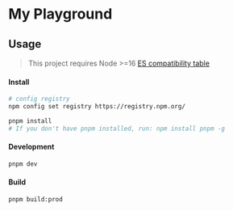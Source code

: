 # My Playground

## Usage

> This project requires Node >=16 [ES compatibility table](https://compat-table.github.io/compat-table/es2016plus/)

#### Install

```bash
# config registry
npm config set registry https://registry.npm.org/

pnpm install
# If you don't have pnpm installed, run: npm install pnpm -g
```

#### Development

```bash
pnpm dev
```

#### Build

```bash
pnpm build:prod
```
